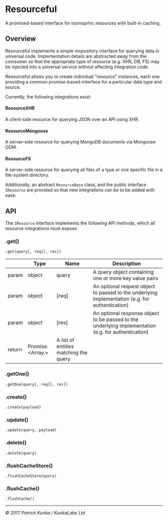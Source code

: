 # Resourceful

A promised-based interface for isomoprhic resources with built-in caching.

## Overview

Resourceful implements a simple respository interface for querying data in universal code. Implementation details are abstracted away from the comsumer so that the appropriate type of resource (e.g. XHR, DB, FS) may be injected into a universal service without affecting integration code.

Resourceful allows you to create individual "resource" instances, each one providing a common promise-based-interface for a particular data type and source.

Currently, the following integrations exist:

#### ResourceXHR

A client-side resource for querying JSON over an API using XHR.

#### ResourceMongoose

A server-side resource for querying MongoDB documents via Mongoose ODM.

#### ResourceFS

A server-side resource for querying all files of a type or one specific file in a file-system directory.

Additionally, an abstract `ResourceBase` class, and the public interface `IResource` are provided so that new integrations can be to be added with ease.

## API

The `IResource` interface implements the following API methods, which all resource integrations must expose.

### .get()

`.get(query[, req][, res])`

|        | Type   | Name  | Description
|--------|--------|-------|-------------
| param  | object | query | A query object containing one or more key value pairs
| param  | object | [req] | An optional request object to passed to the underlying implementation (e.g. for authentication)
| param  | object | [res] | An optional response object to be passed to the underlying implementation (e.g. for authentication)
| return | Promise.<Array.<object>> | A list of entities matching the query

### .getOne()

`.getOne(query[, req][, res])`

### .create()

`.create(payload)`

### .update()

`.update(query, payload)`

### .delete()

`.delete(query)`

### .flushCacheStore()

`.flushCacheStore(query)`

### .flushCache()

`.flushCache()`


---
*&copy; 2017 Patrick Kunka / KunkaLabs Ltd*
